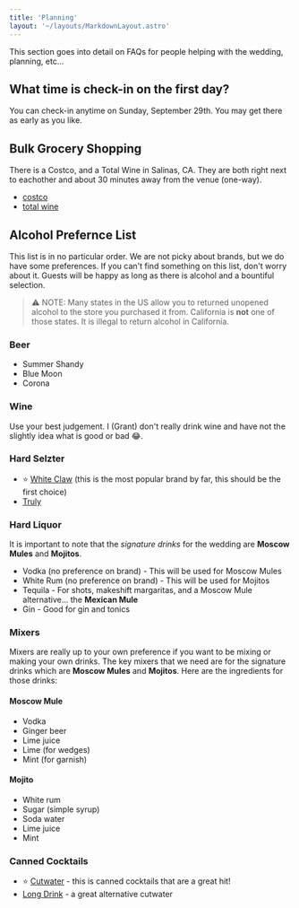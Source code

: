 ```yaml
---
title: 'Planning'
layout: '~/layouts/MarkdownLayout.astro'
---
```


This section goes into detail on FAQs for people helping with the wedding, planning, etc...

## What time is check-in on the first day?

You can check-in anytime on Sunday, September 29th. You may get there as early as you like.

## Bulk Grocery Shopping

There is a Costco, and a Total Wine in Salinas, CA. They are both right next to eachother and about 30 minutes away from the venue (one-way).

- [costco](https://maps.app.goo.gl/1Zk4qrcHfsGsPuCh6)
- [total wine](https://maps.app.goo.gl/rSpFriSSTYYgdCPU9)

## Alcohol Prefernce List

This list is in no particular order. We are not picky about brands, but we do have some preferences. If you can't find something on this list, don't worry about it. Guests will be happy as long as there is alcohol and a bountiful selection.

> ⚠️ NOTE: Many states in the US allow you to returned unopened alcohol to the store you purchased it from. California is **not** one of those states. It is illegal to return alcohol in California.

### Beer

- Summer Shandy
- Blue Moon
- Corona

### Wine

Use your best judgement. I (Grant) don't really drink wine and have not the slightly idea what is good or bad 😂.

### Hard Selzter

- ⭐ [White Claw](https://www.whiteclaw.com/) (this is the most popular brand by far, this should be the first choice)
- [Truly](https://www.trulyhardseltzer.com/)

### Hard Liquor

It is important to note that the _signature drinks_ for the wedding are **Moscow Mules** and **Mojitos**.

- Vodka (no preference on brand) - This will be used for Moscow Mules
- White Rum (no preference on brand) - This will be used for Mojitos
- Tequila - For shots, makeshift margaritas, and a Moscow Mule alternative... the **Mexican Mule**
- Gin - Good for gin and tonics

### Mixers

Mixers are really up to your own preference if you want to be mixing or making your own drinks. The key mixers that we need are for the signature drinks which are **Moscow Mules** and **Mojitos**. Here are the ingredients for those drinks:

#### Moscow Mule

- Vodka
- Ginger beer
- Lime juice
- Lime (for wedges)
- Mint (for garnish)

#### Mojito

- White rum
- Sugar (simple syrup)
- Soda water
- Lime juice
- Mint

### Canned Cocktails

- ⭐ [Cutwater](https://www.cutwaterspirits.com/) - this is canned cocktails that are a great hit!
- [Long Drink](https://www.thelongdrink.com/) - a great alternative cutwater
